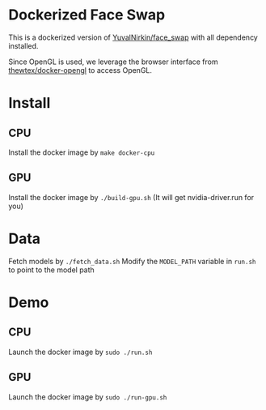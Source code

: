 # Dockerized Face Swap

This is a dockerized version of [YuvalNirkin/face_swap](https://github.com/YuvalNirkin/face_swap) with all dependency installed.

Since OpenGL is used, we leverage the browser interface from [thewtex/docker-opengl](https://github.com/thewtex/docker-opengl) to
access OpenGL.

# Install

## CPU

Install the docker image by `make docker-cpu`

## GPU

Install the docker image by `./build-gpu.sh` (It will get nvidia-driver.run for you)

# Data

Fetch models by `./fetch_data.sh`
Modify the `MODEL_PATH` variable in `run.sh` to point to the model path

# Demo

## CPU

Launch the docker image by `sudo ./run.sh`

## GPU

Launch the docker image by `sudo ./run-gpu.sh`
